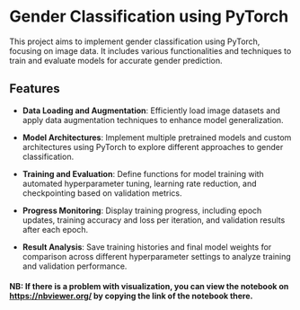 # Gender Classification using PyTorch

This project aims to implement gender classification using PyTorch, focusing on image data. It includes various functionalities and techniques to train and evaluate models for accurate gender prediction.

## Features

- **Data Loading and Augmentation**: Efficiently load image datasets and apply data augmentation techniques to enhance model generalization.
  
- **Model Architectures**: Implement multiple pretrained models and custom architectures using PyTorch to explore different approaches to gender classification.

- **Training and Evaluation**: Define functions for model training with automated hyperparameter tuning, learning rate reduction, and checkpointing based on validation metrics.

- **Progress Monitoring**: Display training progress, including epoch updates, training accuracy and loss per iteration, and validation results after each epoch.

- **Result Analysis**: Save training histories and final model weights for comparison across different hyperparameter settings to analyze training and validation performance.

#### NB: If there is a problem with visualization, you can view the notebook on https://nbviewer.org/ by copying the link of the notebook there.
